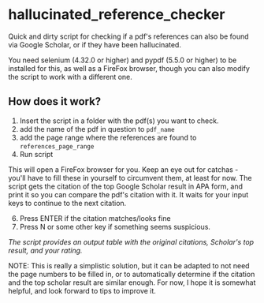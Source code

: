 # hallucinated_reference_checker
Quick and dirty script for checking if a pdf's references can also be found via Google Scholar, or if they have been hallucinated.

You need selenium (4.32.0 or higher) and pypdf (5.5.0 or higher) to be installed for this, as well as a FireFox browser, though you can also modify the script to work with a different one.

## How does it work?

1. Insert the script in a folder with the pdf(s) you want to check.
2. add the name of the pdf in question to `pdf_name`
3. add the page range where the references are found to `references_page_range`
4. Run script

This will open a FireFox browser for you. Keep an eye out for catchas - you'll have to fill these in yourself to circumvent them, at least for now. The script gets the citation of the top Google Scholar result in APA form, and print it so you can compare the pdf's citation with it. It waits for your input keys to continue to the next citation. 

6. Press ENTER if the citation matches/looks fine
7. Press N or some other key if something seems suspicious.

*The script provides an output table with the original citations, Scholar's top result, and your rating.*

NOTE: This is really a simplistic solution, but it can be adapted to not need the page numbers to be filled in, or to automatically determine if the citation and the top scholar result are similar enough. For now, I hope it is somewhat helpful, and look forward to tips to improve it.

